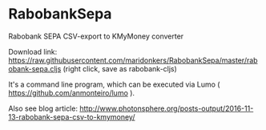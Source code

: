 # RabobankSepa
Rabobank SEPA CSV-export to KMyMoney converter

Download link: https://raw.githubusercontent.com/maridonkers/RabobankSepa/master/rabobank-sepa.cljs
(right click, save as rabobank-cljs)

It's a command line program, which can be executed via Lumo ( https://github.com/anmonteiro/lumo ).

Also see blog article: http://www.photonsphere.org/posts-output/2016-11-13-rabobank-sepa-csv-to-kmymoney/
